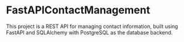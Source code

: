 # FastAPIContactManagement
This project is a REST API for managing contact information, built using FastAPI and SQLAlchemy with PostgreSQL as the database backend.

